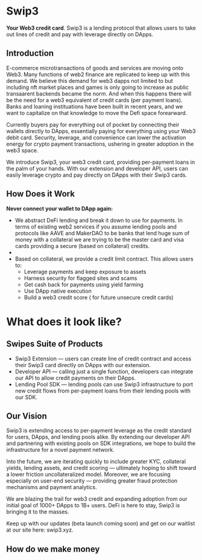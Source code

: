 # Swip3
__Your Web3 credit card__. Swip3 is a lending protocol that allows users to take out lines of credit and pay with leverage directly on DApps.



## Introduction

E-commerce microtransactions of goods and services are moving onto Web3. Many functions of web2 finance are replicated to keep up with this demand. We believe this demand for web3 dapps not limited to but including nft market places and games is only going to increase as public transaarent backends became the norm. And when this happens there will be the need for a web3 equivalent of credit cards (per payment loans). Banks and loaning instituations have been built in recent years, and we want to capitalize on that knowledge to move the Defi space forearward.  

Currently buyers pay for everything out of pocket by connecting their wallets directly to DApps, essentially paying for everything using your Web3 debit card. Security, leverage, and convenience can lower the activation energy for crypto payment transactions, ushering in greater adoption in the web3 space.

We introduce Swip3, your web3 credit card, providing per-payment loans in the palm of your hands. With our extension and developer API, users can easily leverage crypto and pay directly on DApps with their Swip3 cards.


## How Does it Work

__Never connect your wallet to DApp again:__

* We abstract DeFi lending and break it down to use for payments. In terms of existing web2 services if you assume lending pools and protocols like AAVE and MakerDAO to be banks that lend huge sum of money with a collateral we are trying to be the master card and visa cards providing a secure (based on collateral) credits. 
* 
* Based on collateral, we provide a credit limit contract. This allows users to:
    * Leverage payments and keep exposure to assets
    * Harness security for flagged sites and scams
    * Get cash back for payments using yield farming
    * Use DApp native execution
    * Build a web3 credit score ( for future unsecure credit cards)
 
 # What does it look like?

## Swipes Suite of Products

* Swip3 Extension — users can create line of credit contract and access their Swip3 card directly on DApps with our extension.
* Developer API — calling just a single function, developers can integrate our API to allow credit payments on their DApps.
* Lending Pool SDK — lending pools can use Swip3 infrastructure to port new credit flows from per-payment loans from their lending pools with our SDK.

## Our Vision

Swip3 is extending access to per-payment leverage as the credit standard for users, DApps, and lending pools alike. By extending our developer API and partnering with existing pools on SDK integrations, we hope to build the infrastructure for a novel payment network.

Into the future, we are iterating quickly to include greater KYC, collateral yields, lending assets, and credit scoring — ultimately hoping to shift toward a lower friction uncollateralized model. Moreover, we are focusing especially on user-end security — providing greater fraud protection mechanisms and payment analytics.

We are blazing the trail for web3 credit and expanding adoption from our initial goal of 1000+ DApps to 1B+ users. DeFi is here to stay, Swip3 is bringing it to the masses.

Keep up with our updates (beta launch coming soon) and get on our waitlist at our site here: swip3.xyz.

## How do we make money


